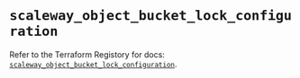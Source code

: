 # `scaleway_object_bucket_lock_configuration`

Refer to the Terraform Registory for docs: [`scaleway_object_bucket_lock_configuration`](https://registry.terraform.io/providers/scaleway/scaleway/2.21.0/docs/resources/object_bucket_lock_configuration).
